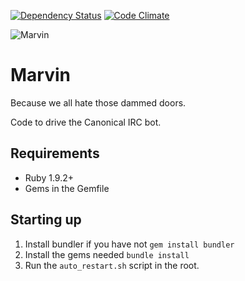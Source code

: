 
[![Dependency Status](https://gemnasium.com/canonical-hackers/marvin.png)](https://gemnasium.com/canonical-hackers/marvin)
[![Code Climate](https://codeclimate.com/github/canonical-hackers/marvin.png)](https://codeclimate.com/github/canonical-hackers/marvin)

![Marvin](http://upload.wikimedia.org/wikipedia/en/c/cb/Marvin_%28HHGG%29.jpg)

# Marvin #
Because we all hate those dammed doors.

Code to drive the Canonical IRC bot.

## Requirements ##
* Ruby 1.9.2+
* Gems in the Gemfile

## Starting up ##
1. Install bundler if you have not
  `gem install bundler`
2. Install the gems needed
  `bundle install`
3. Run the `auto_restart.sh` script in the root.
